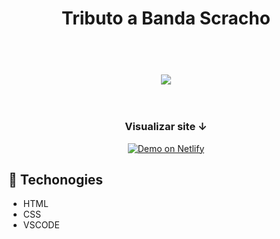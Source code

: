 <h1 align="center">Tributo a Banda Scracho<h1>
<br>
  
<div align="center">
<img src="https://i.ibb.co/9Twp2mZ/luizlipe-github-io-pagina-tributo.png"/>
  </div>  
<br>

<h3 align="center">Visualizar site ↓</h3>  

<p align="center">
  <a href="https://pagina-tributo-scracho.netlify.app/" target="_blank">
    <img alt="Demo on Netlify" src="https://res.cloudinary.com/lukemorales/image/upload/v1599785319/readme_logos/demo_on_netlify_umjmch.png">
  </a>
</p>  
  
## :rocket: Techonogies
- HTML
- CSS
- VSCODE  
  
  
 
  
